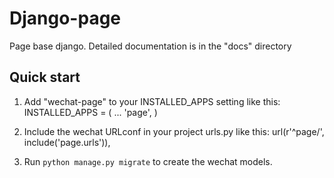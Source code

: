 # Django-page

Page base django.
Detailed documentation is in the "docs" directory

## Quick start

1. Add "wechat-page" to your INSTALLED_APPS setting like this:
    INSTALLED_APPS = (
        ...
        'page',
    )

2. Include the wechat URLconf in your project urls.py like this:
    url(r'^page/', include('page.urls')),

3. Run `python manage.py migrate` to create the wechat models.

